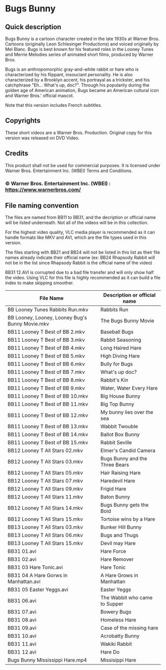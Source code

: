 # Bugs Bunny

## Quick description

Bugs Bunny is a cartoon character created in the late 1930s at Warner Bros. Cartoons (originally Leon Schlesinger Productions) and voiced originally by Mel Blanc. Bugs is best known for his featured roles in the Looney Tunes and Merrie Melodies series of animated short films, produced by Warner Bros. 

Bugs is an anthropomorphic gray-and-white rabbit or hare who is characterized by his flippant, insouciant personality. He is also characterized by a Brooklyn accent, his portrayal as a trickster, and his catchphrase "Eh... What's up, doc?". Through his popularity during the golden age of American animation, Bugs became an American cultural icon and Warner Bros.' official mascot.

Note that this version includes French subtitles.

## Copyrights

These short videos are a Warner Bros. Production. Original copy for this version was released on DVD Video.

## Credits

This product shall not be used for commercial purposes. It is licensed under Warner Bros. Entertainment Inc. (WBEI) Terms and Conditions.

### © Warner Bros. Entertainment Inc. (WBEI) : https://www.warnerbros.com/

## File naming convention

The files are named from BB11 to BB31, and the decription or official name will be listed underneath. Not all of the videos will be in this collection.

For the highest video quality, VLC media player is recommended as it can handle formats like MKV and AVI, which are the file types used in this version.

The files starting with BB21 and BB24 will not be listed in this list as their file names already indicate their official name (ex: BB24 Rhapsody Rabbit will not be in the list since Rhapsody Rabbit is the official name of the video)

BB31 12.AVI is corrupted due to a bad file transfer and will only show half the video. Using VLC for this file is highly recommended as it can build a file index to make skipping smoother.


| File Name | Description or official name|
| --------- | ------------ |
| BB Looney Tunes Rabbits Run.mkv | Rabbits Run |
| BB Looney, Looney, Looney Bug's Bunny Movie.mkv | The Bugs Bunny Movie |
| BB11 Looney T Best of BB 2.mkv | Baseball Bugs |
| BB11 Looney T Best of BB 3.mkv | Rabbit Seasoning |
| BB11 Looney T Best of BB 4.mkv | Long Haired Hare |
| BB11 Looney T Best of BB 5.mkv | High Diving Hare |
| BB11 Looney T Best of BB 6.mkv | Bully for Bugs |
| BB11 Looney T Best of BB 7.mkv | What's up doc? |
| BB11 Looney T Best of BB 8.mkv | Rabbit's Kin |
| BB11 Looney T Best of BB 9.mkv | Water, Water Every Hare |
| BB11 Looney T Best of BB 10.mkv | Big House Bunny |
| BB11 Looney T Best of BB 11.mkv | Big Top Bunny |
| BB11 Looney T Best of BB 12.mkv | My bunny lies over the sea |
| BB11 Looney T Best of BB 13.mkv | Wabbit Twouble |
| BB11 Looney T Best of BB 14.mkv | Ballot Box Bunny |
| BB11 Looney T Best of BB 15.mkv | Rabbit Seville |
| BB12 Looney T All Stars 02.mkv | Elmer's Candid Camera |
| BB12 Looney T All Stars 03.mkv | Bugs Bunny and the Three Bears |
| BB12 Looney T All Stars 05.mkv | Hair Raising Hare |
| BB12 Looney T All Stars 07.mkv | Haredevil Hare |
| BB12 Looney T All Stars 09.mkv | Frigid Hare |
| BB12 Looney T All Stars 11.mkv | Baton Bunny |
| BB12 Looney T All Stars 14.mkv | Bugs Bunny gets the Boid |
| BB12 Looney T All Stars 15.mkv | Tortoise wins by a Hare |
| BB13 Looney T All Stars 03.mkv | Bunker Hill Bunny |
| BB13 Looney T All Stars 06.mkv | Bugs and Thugs |
| BB13 Looney T All Stars 15.mkv | Devil may Hare |
| BB31 01.avi | Hare Force |
| BB31 02.avi | Hare Remover |
| BB31 03 Hare Tonic.avi | Hare Tonic |
| BB31 04 A Hare Gorws in Manhattan.avi | A Hare Grows in Manhattan |
| BB31 05 Easter Yeggs.avi | Easter Yeggs |
| BB31 06.avi | The Wabbit who came to Supper |
| BB31 07.avi | Bowery Bugs |
| BB31 08.avi | Homeless Hare |
| BB31 09.avi | Case of the missing hare |
| BB31 10.avi | Acrobatty Bunny |
| BB31 11.avi | Wakiki Rabbit |
| BB31 12.avi | Hare Do |
| Bugs Bunny Mississippi Hare.mp4 | Missisippi Hare |
